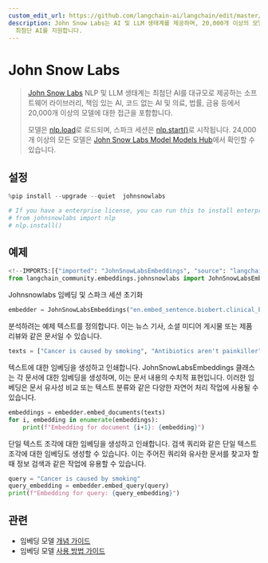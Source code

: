 ```yaml
---
custom_edit_url: https://github.com/langchain-ai/langchain/edit/master/docs/docs/integrations/text_embedding/johnsnowlabs_embedding.ipynb
description: John Snow Labs는 AI 및 LLM 생태계를 제공하며, 20,000개 이상의 모델을 통해 헬스케어, 법률, 금융 분야의
  최첨단 AI를 지원합니다.
---
```


# John Snow Labs

> [John Snow Labs](https://nlp.johnsnowlabs.com/) NLP 및 LLM 생태계는 최첨단 AI를 대규모로 제공하는 소프트웨어 라이브러리, 책임 있는 AI, 코드 없는 AI 및 의료, 법률, 금융 등에서 20,000개 이상의 모델에 대한 접근을 포함합니다.
> 
> 모델은 [nlp.load](https://nlp.johnsnowlabs.com/docs/en/jsl/load_api)로 로드되며, 스파크 세션은 [nlp.start()](https://nlp.johnsnowlabs.com/docs/en/jsl/start-a-sparksession)로 시작됩니다.
24,000개 이상의 모든 모델은 [John Snow Labs Model Models Hub](https://nlp.johnsnowlabs.com/models)에서 확인할 수 있습니다.

## 설정

```python
%pip install --upgrade --quiet  johnsnowlabs
```


```python
# If you have a enterprise license, you can run this to install enterprise features
# from johnsnowlabs import nlp
# nlp.install()
```


## 예제

```python
<!--IMPORTS:[{"imported": "JohnSnowLabsEmbeddings", "source": "langchain_community.embeddings.johnsnowlabs", "docs": "https://api.python.langchain.com/en/latest/embeddings/langchain_community.embeddings.johnsnowlabs.JohnSnowLabsEmbeddings.html", "title": "John Snow Labs"}]-->
from langchain_community.embeddings.johnsnowlabs import JohnSnowLabsEmbeddings
```


Johnsnowlabs 임베딩 및 스파크 세션 초기화

```python
embedder = JohnSnowLabsEmbeddings("en.embed_sentence.biobert.clinical_base_cased")
```


분석하려는 예제 텍스트를 정의합니다. 이는 뉴스 기사, 소셜 미디어 게시물 또는 제품 리뷰와 같은 문서일 수 있습니다.

```python
texts = ["Cancer is caused by smoking", "Antibiotics aren't painkiller"]
```


텍스트에 대한 임베딩을 생성하고 인쇄합니다. JohnSnowLabsEmbeddings 클래스는 각 문서에 대한 임베딩을 생성하며, 이는 문서 내용의 수치적 표현입니다. 이러한 임베딩은 문서 유사성 비교 또는 텍스트 분류와 같은 다양한 자연어 처리 작업에 사용될 수 있습니다.

```python
embeddings = embedder.embed_documents(texts)
for i, embedding in enumerate(embeddings):
    print(f"Embedding for document {i+1}: {embedding}")
```


단일 텍스트 조각에 대한 임베딩을 생성하고 인쇄합니다. 검색 쿼리와 같은 단일 텍스트 조각에 대한 임베딩도 생성할 수 있습니다. 이는 주어진 쿼리와 유사한 문서를 찾고자 할 때 정보 검색과 같은 작업에 유용할 수 있습니다.

```python
query = "Cancer is caused by smoking"
query_embedding = embedder.embed_query(query)
print(f"Embedding for query: {query_embedding}")
```


## 관련

- 임베딩 모델 [개념 가이드](/docs/concepts/#embedding-models)
- 임베딩 모델 [사용 방법 가이드](/docs/how_to/#embedding-models)